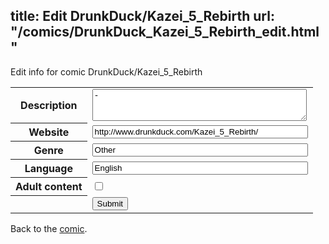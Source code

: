 title: Edit DrunkDuck/Kazei_5_Rebirth
url: "/comics/DrunkDuck_Kazei_5_Rebirth_edit.html"
---
Edit info for comic DrunkDuck/Kazei_5_Rebirth

<form name="comic" action="http://gaepostmail.appspot.com/comic/" method="post">
<table class="comicinfo">
<tr>
<th>Description</th><td><textarea name="description" cols="40" rows="3">-</textarea></td>
</tr>
<tr>
<th>Website</th><td><input type="text" name="url" value="http://www.drunkduck.com/Kazei_5_Rebirth/" size="40"/></td>
</tr>
<tr>
<th>Genre</th><td><input type="text" name="genre" value="Other" size="40"/></td>
</tr>
<tr>
<th>Language</th><td><input type="text" name="language" value="English" size="40"/></td>
</tr>
<tr>
<th>Adult content</th><td><input type="checkbox" name="adult" value="adult" /></td>
</tr>
<tr>
<th></th><td>
<input type="hidden" name="comic" value="DrunkDuck_Kazei_5_Rebirth" />
<input type="submit" name="submit" value="Submit" />
</td>
</tr>
</table>
</form>

Back to the [comic](DrunkDuck_Kazei_5_Rebirth.html).

